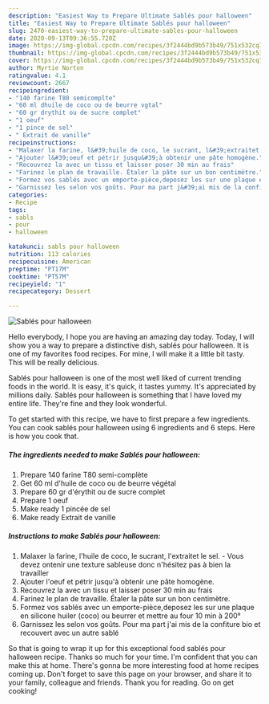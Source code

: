 ```yaml
---
description: "Easiest Way to Prepare Ultimate Sablés pour halloween"
title: "Easiest Way to Prepare Ultimate Sablés pour halloween"
slug: 2470-easiest-way-to-prepare-ultimate-sables-pour-halloween
date: 2020-09-13T09:36:55.720Z
image: https://img-global.cpcdn.com/recipes/3f2444bd9b573b49/751x532cq70/sables-pour-halloween-photo-principale-de-la-recette.jpg
thumbnail: https://img-global.cpcdn.com/recipes/3f2444bd9b573b49/751x532cq70/sables-pour-halloween-photo-principale-de-la-recette.jpg
cover: https://img-global.cpcdn.com/recipes/3f2444bd9b573b49/751x532cq70/sables-pour-halloween-photo-principale-de-la-recette.jpg
author: Myrtie Norton
ratingvalue: 4.1
reviewcount: 2667
recipeingredient:
- "140 farine T80 semicomplte"
- "60 ml dhuile de coco ou de beurre vgtal"
- "60 gr drythit ou de sucre complet"
- "1 oeuf"
- "1 pince de sel"
- " Extrait de vanille"
recipeinstructions:
- "Malaxer la farine, l&#39;huile de coco, le sucrant, l&#39;extraitet le sel. Vous devez ontenir une texture sableuse donc n&#39;hésitez pas à bien la travailler"
- "Ajouter l&#39;oeuf et pétrir jusqu&#39;à obtenir une pâte homogène."
- "Recouvrez la avec un tissu et laisser poser 30 min au frais"
- "Farinez le plan de travaille. Étaler la pâte sur un bon centimètre."
- "Formez vos sablés avec un emporte-pièce,deposez les sur une plaque en silicone huiler (coco) ou beurrer et mettre au four 10 min à 200°"
- "Garnissez les selon vos goûts. Pour ma part j&#39;ai mis de la confiture bio et recouvert avec un autre sablé"
categories:
- Recipe
tags:
- sabls
- pour
- halloween

katakunci: sabls pour halloween 
nutrition: 113 calories
recipecuisine: American
preptime: "PT17M"
cooktime: "PT57M"
recipeyield: "1"
recipecategory: Dessert

---
```



![Sablés pour halloween](https://img-global.cpcdn.com/recipes/3f2444bd9b573b49/751x532cq70/sables-pour-halloween-photo-principale-de-la-recette.jpg)

Hello everybody, I hope you are having an amazing day today. Today, I will show you a way to prepare a distinctive dish, sablés pour halloween. It is one of my favorites food recipes. For mine, I will make it a little bit tasty. This will be really delicious.



Sablés pour halloween is one of the most well liked of current trending foods in the world. It is easy, it's quick, it tastes yummy. It's appreciated by millions daily. Sablés pour halloween is something that I have loved my entire life. They're fine and they look wonderful.


To get started with this recipe, we have to first prepare a few ingredients. You can cook sablés pour halloween using 6 ingredients and 6 steps. Here is how you cook that.

<!--inarticleads1-->

##### The ingredients needed to make Sablés pour halloween:

1. Prepare 140 farine T80 semi-complète
1. Get 60 ml d&#39;huile de coco ou de beurre végétal
1. Prepare 60 gr d&#39;érythit ou de sucre complet
1. Prepare 1 oeuf
1. Make ready 1 pincée de sel
1. Make ready  Extrait de vanille




<!--inarticleads2-->

##### Instructions to make Sablés pour halloween:

1. Malaxer la farine, l&#39;huile de coco, le sucrant, l&#39;extraitet le sel. - Vous devez ontenir une texture sableuse donc n&#39;hésitez pas à bien la travailler
1. Ajouter l&#39;oeuf et pétrir jusqu&#39;à obtenir une pâte homogène.
1. Recouvrez la avec un tissu et laisser poser 30 min au frais
1. Farinez le plan de travaille. Étaler la pâte sur un bon centimètre.
1. Formez vos sablés avec un emporte-pièce,deposez les sur une plaque en silicone huiler (coco) ou beurrer et mettre au four 10 min à 200°
1. Garnissez les selon vos goûts. Pour ma part j&#39;ai mis de la confiture bio et recouvert avec un autre sablé




So that is going to wrap it up for this exceptional food sablés pour halloween recipe. Thanks so much for your time. I'm confident that you can make this at home. There's gonna be more interesting food at home recipes coming up. Don't forget to save this page on your browser, and share it to your family, colleague and friends. Thank you for reading. Go on get cooking!
